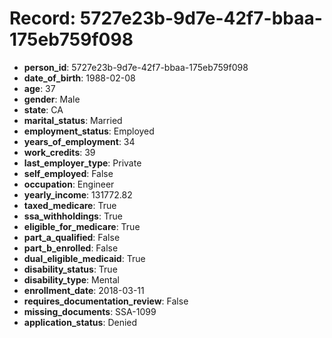 # Record: 5727e23b-9d7e-42f7-bbaa-175eb759f098

- **person_id**: 5727e23b-9d7e-42f7-bbaa-175eb759f098
- **date_of_birth**: 1988-02-08
- **age**: 37
- **gender**: Male
- **state**: CA
- **marital_status**: Married
- **employment_status**: Employed
- **years_of_employment**: 34
- **work_credits**: 39
- **last_employer_type**: Private
- **self_employed**: False
- **occupation**: Engineer
- **yearly_income**: 131772.82
- **taxed_medicare**: True
- **ssa_withholdings**: True
- **eligible_for_medicare**: True
- **part_a_qualified**: False
- **part_b_enrolled**: False
- **dual_eligible_medicaid**: True
- **disability_status**: True
- **disability_type**: Mental
- **enrollment_date**: 2018-03-11
- **requires_documentation_review**: False
- **missing_documents**: SSA-1099
- **application_status**: Denied